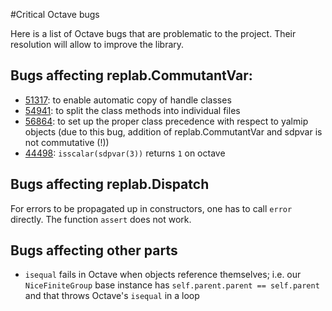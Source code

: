 #Critical Octave bugs

Here is a list of Octave bugs that are problematic to the project. Their resolution will allow to improve the library.

## Bugs affecting replab.CommutantVar:

- [51317](https://savannah.gnu.org/bugs/?51317): to enable automatic copy of handle classes
- [54941](https://savannah.gnu.org/bugs/?54941): to split the class methods into individual files
- [56864](https://savannah.gnu.org/bugs/?56864): to set up the proper class precedence with respect to yalmip objects (due to this bug, addition of replab.CommutantVar and sdpvar is not commutative (!))
- [44498](https://savannah.gnu.org/bugs/?44498): `isscalar(sdpvar(3))` returns `1` on octave

## Bugs affecting replab.Dispatch

For errors to be propagated up in constructors, one has to call `error` directly. The function `assert` does not work.

## Bugs affecting other parts

- `isequal` fails in Octave when objects reference themselves; i.e. our `NiceFiniteGroup` base instance has `self.parent.parent == self.parent` and that throws Octave's `isequal` in a loop
